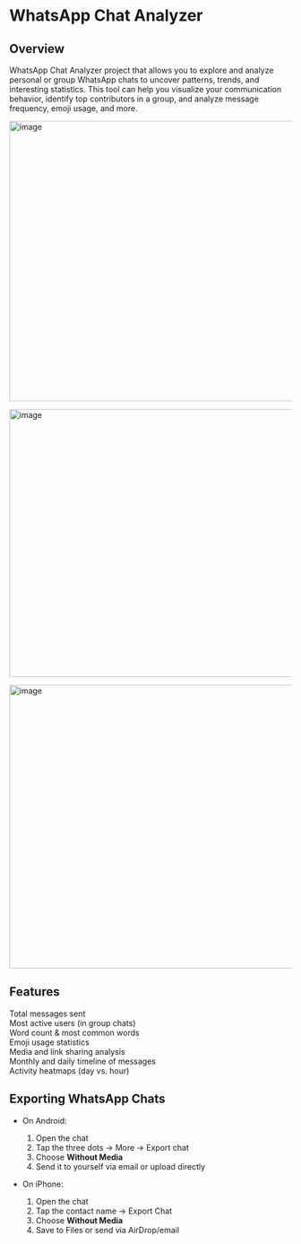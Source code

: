 # WhatsApp Chat Analyzer

## Overview
WhatsApp Chat Analyzer project that allows you to explore and analyze personal or group WhatsApp chats to uncover patterns, trends, and interesting statistics. 
This tool can help you visualize your communication behavior, identify top contributors in a group, and analyze message frequency, emoji usage, and more.

<img width="1193" height="500" alt="image" src="https://github.com/user-attachments/assets/bf736bb9-de47-4973-8cd8-8e8663991b50" /><br>

<img width="761" height="478" alt="image" src="https://github.com/user-attachments/assets/5c8b8638-1067-4c03-bfff-e1b1cc45e075" /><br>

<img width="856" height="506" alt="image" src="https://github.com/user-attachments/assets/f6606619-eddb-4e2c-806c-fdfa10109f1c" />

## Features
Total messages sent<br>
Most active users (in group chats)<br>
Word count & most common words<br>
Emoji usage statistics<br>
Media and link sharing analysis<br>
Monthly and daily timeline of messages<br>
Activity heatmaps (day vs. hour)<br>

## Exporting WhatsApp Chats
- On Android:
  1. Open the chat
  2. Tap the three dots → More → Export chat
  3. Choose **Without Media**
  4. Send it to yourself via email or upload directly

- On iPhone:
  1. Open the chat
  2. Tap the contact name → Export Chat
  3. Choose **Without Media**
  4. Save to Files or send via AirDrop/email
